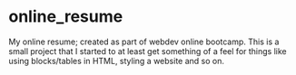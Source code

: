 # online_resume
My online resume; created as part of webdev online bootcamp. This is a small project that I started to at least get something of a feel for things like using blocks/tables in HTML, styling a website and so on. 

